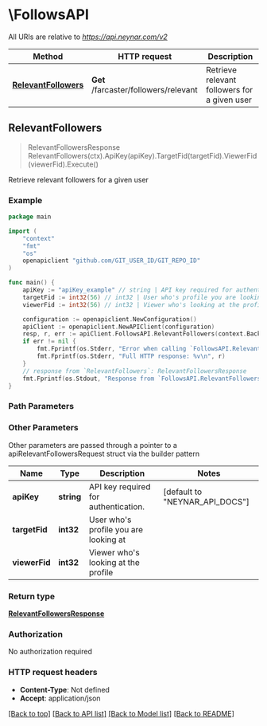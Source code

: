 # \FollowsAPI

All URIs are relative to *https://api.neynar.com/v2*

Method | HTTP request | Description
------------- | ------------- | -------------
[**RelevantFollowers**](FollowsAPI.md#RelevantFollowers) | **Get** /farcaster/followers/relevant | Retrieve relevant followers for a given user



## RelevantFollowers

> RelevantFollowersResponse RelevantFollowers(ctx).ApiKey(apiKey).TargetFid(targetFid).ViewerFid(viewerFid).Execute()

Retrieve relevant followers for a given user



### Example

```go
package main

import (
    "context"
    "fmt"
    "os"
    openapiclient "github.com/GIT_USER_ID/GIT_REPO_ID"
)

func main() {
    apiKey := "apiKey_example" // string | API key required for authentication. (default to "NEYNAR_API_DOCS")
    targetFid := int32(56) // int32 | User who's profile you are looking at
    viewerFid := int32(56) // int32 | Viewer who's looking at the profile

    configuration := openapiclient.NewConfiguration()
    apiClient := openapiclient.NewAPIClient(configuration)
    resp, r, err := apiClient.FollowsAPI.RelevantFollowers(context.Background()).ApiKey(apiKey).TargetFid(targetFid).ViewerFid(viewerFid).Execute()
    if err != nil {
        fmt.Fprintf(os.Stderr, "Error when calling `FollowsAPI.RelevantFollowers``: %v\n", err)
        fmt.Fprintf(os.Stderr, "Full HTTP response: %v\n", r)
    }
    // response from `RelevantFollowers`: RelevantFollowersResponse
    fmt.Fprintf(os.Stdout, "Response from `FollowsAPI.RelevantFollowers`: %v\n", resp)
}
```

### Path Parameters



### Other Parameters

Other parameters are passed through a pointer to a apiRelevantFollowersRequest struct via the builder pattern


Name | Type | Description  | Notes
------------- | ------------- | ------------- | -------------
 **apiKey** | **string** | API key required for authentication. | [default to &quot;NEYNAR_API_DOCS&quot;]
 **targetFid** | **int32** | User who&#39;s profile you are looking at | 
 **viewerFid** | **int32** | Viewer who&#39;s looking at the profile | 

### Return type

[**RelevantFollowersResponse**](RelevantFollowersResponse.md)

### Authorization

No authorization required

### HTTP request headers

- **Content-Type**: Not defined
- **Accept**: application/json

[[Back to top]](#) [[Back to API list]](../README.md#documentation-for-api-endpoints)
[[Back to Model list]](../README.md#documentation-for-models)
[[Back to README]](../README.md)

